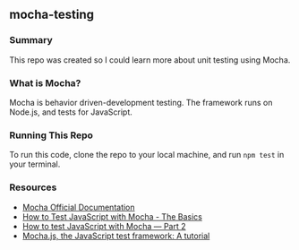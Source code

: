 ## mocha-testing

### Summary
This repo was created so I could learn more about unit testing using Mocha.

### What is Mocha?
Mocha is behavior driven-development testing. The framework runs on Node.js, and tests for JavaScript.

### Running This Repo
To run this code, clone the repo to your local machine, and run `npm test` in your terminal.

### Resources
* [Mocha Official Documentation](https://mochajs.org/)
* [How to Test JavaScript with Mocha - The Basics](https://codeburst.io/how-to-test-javascript-with-mocha-the-basics-80132324752e)
* [How to test JavaScript with Mocha — Part 2](https://codeburst.io/how-to-test-javascript-with-mocha-part-2-2d83fcb6101a)
* [Mocha.js, the JavaScript test framework: A tutorial](https://blog.logrocket.com/a-quick-and-complete-guide-to-mocha-testing-d0e0ea09f09d/)
